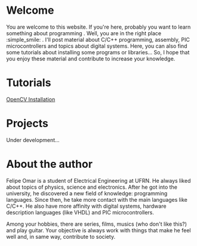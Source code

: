 # Welcome
You are welcome to this website. If you're here, probably you want to learn something about programming . Well, you are in the right place :simple_smile: . I'll post material about C/C++ programming, assembly, PIC microcontrollers and topics about digital systems. Here, you can also find some tutorials about installing some programs or libraries... So, I hope that you enjoy these material and contribute to increase your knowledge. 

# Tutorials
[OpenCV Installation](tutorials/tutorial_install_opencv.md)

# Projects
Under development...

# About the author
Felipe Omar is a student of Electrical Engineering at UFRN. He always liked about topics of physics, science and electronics. After he got into the university, he discovered a new field of knowledge: programming languages. Since then, he take more contact with the main languages like C/C++. He also have more affinity with digital systems, hardware description languages (like VHDL) and PIC microcontrollers.

Among your hobbies, there are series, films, musics (who don't like this?) and play guitar. Your objective is always work with things that make he feel well and, in same way, contribute to society.

